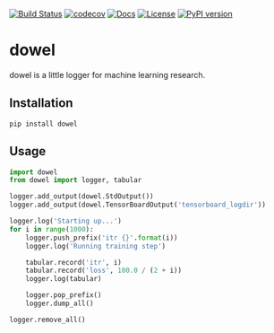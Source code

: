 [![Build Status](https://travis-ci.com/rlworkgroup/dowel.svg?branch=master)](https://travis-ci.com/rlworkgroup/dowel)
[![codecov](https://codecov.io/gh/rlworkgroup/dowel/branch/master/graph/badge.svg)](https://codecov.io/gh/rlworkgroup/dowel)
[![Docs](https://readthedocs.org/projects/dowel/badge)](http://dowel.readthedocs.org/en/latest/)
[![License](https://img.shields.io/badge/license-MIT-blue.svg)](https://github.com/rlworkgroup/dowel/blob/master/LICENSE)
[![PyPI version](https://badge.fury.io/py/dowel.svg)](https://badge.fury.io/py/dowel)

# dowel

dowel is a little logger for machine learning research.

## Installation
```shell
pip install dowel
```

## Usage
```python
import dowel
from dowel import logger, tabular

logger.add_output(dowel.StdOutput())
logger.add_output(dowel.TensorBoardOutput('tensorboard_logdir'))

logger.log('Starting up...')
for i in range(1000):
    logger.push_prefix('itr {}'.format(i))
    logger.log('Running training step')

    tabular.record('itr', i)
    tabular.record('loss', 100.0 / (2 + i))
    logger.log(tabular)

    logger.pop_prefix()
    logger.dump_all()

logger.remove_all()
```
